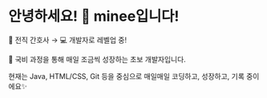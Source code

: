 #   안녕하세요! 🐰 minee입니다!  

💉 전직 간호사 → 💻 개발자로 레벨업 중!

🌱 국비 과정을 통해 매일 조금씩 성장하는 초보 개발자입니다.  

현재는 Java, HTML/CSS, Git 등을 중심으로 
매일매일 코딩하고, 성장하고, 기록 중이에요✨

<!--
**minee0505/minee0505** is a ✨ _special_ ✨ repository because its `README.md` (this file) appears on your GitHub profile.

Here are some ideas to get you started:

- 🔭 I’m currently working on ...
- 🌱 I’m currently learning ...
- 👯 I’m looking to collaborate on ...
- 🤔 I’m looking for help with ...
- 💬 Ask me about ...
- 📫 How to reach me: ...
- 😄 Pronouns: ...
- ⚡ Fun fact: ...
-->
